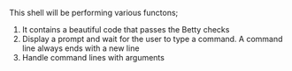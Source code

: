 This shell will be performing various functons;
1) It contains a beautiful code that passes the Betty checks
2) Display a prompt and wait for the user to type a command. A command line always ends with a new line
3) Handle command lines with arguments
